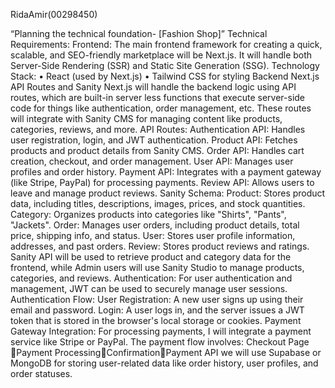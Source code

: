 RidaAmir(00298450)

“Planning the technical foundation- [Fashion Shop]”
Technical Requirements:
Frontend:
The main frontend framework for creating a quick, scalable, and SEO-friendly marketplace will be Next.js. It will handle both Server-Side Rendering (SSR) and Static Site Generation (SSG).
Technology Stack:
•	React (used by Next.js)
•	Tailwind CSS for styling
Backend 
Next.js API Routes and Sanity
Next.js will handle the backend logic using API routes, which are built-in server less functions that execute server-side code for things like authentication, order management, etc. These routes will integrate with Sanity CMS for managing content like products, categories, reviews, and more.
API Routes:
Authentication API: Handles user registration, login, and JWT authentication.
Product API: Fetches products and product details from Sanity CMS.
Order API: Handles cart creation, checkout, and order management.
User API: Manages user profiles and order history.
Payment API: Integrates with a payment gateway (like Stripe, PayPal) for processing payments.
Review API: Allows users to leave and manage product reviews.
Sanity Schema:
Product: Stores product data, including titles, descriptions, images, prices, and stock quantities.
Category: Organizes products into categories like "Shirts", "Pants", "Jackets".
Order: Manages user orders, including product details, total price, shipping info, and status.
User: Stores user profile information, addresses, and past orders.
Review: Stores product reviews and ratings.
Sanity API will be used to retrieve product and category data for the frontend, while Admin users will use Sanity Studio to manage products, categories, and reviews.
 Authentication:
For user authentication and management, JWT can be used to securely manage user sessions. 
Authentication Flow:
User Registration: A new user signs up using their email and password.
Login: A user logs in, and the server issues a JWT token that is stored in the browser's local storage or cookies.
 Payment Gateway Integration:
For processing payments, I will integrate a payment service like Stripe or PayPal. The payment flow involves:
Checkout Page Payment ProcessingConfirmationPayment API
we will use Supabase or MongoDB for storing user-related data like order history, user profiles, and order statuses.






